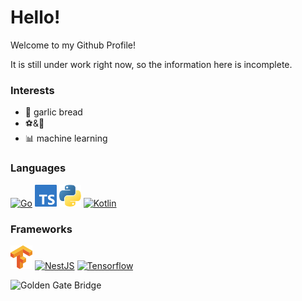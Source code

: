 # Hello!

Welcome to my Github Profile!

It is still under work right now, so the information here is incomplete.

### Interests
- 🥖 garlic bread
- ⚽️&🎾
- 📊 machine learning

### Languages
[<img src="https://go.dev/blog/go-brand/Go-Logo/PNG/Go-Logo_Blue.png" alt="Go" width="40px">](https://go.dev)
[<img src="assets/logos/Typescript.png" alt="Typescript" width="35px">](https://www.typescriptlang.org)
[<img src="assets/logos/Python.png" alt="Python" width="35px">](https://www.python.org)
[<img src="https://upload.wikimedia.org/wikipedia/commons/thumb/7/74/Kotlin_Icon.png/1200px-Kotlin_Icon.png" alt="Kotlin" width="35px">](http://kotlinlang.org
)

### Frameworks
[<img src="assets/logos/Tensorflow.png" alt="Tensorflow" width="35px">](https://www.tensorflow.org)
[<img src="https://upload.wikimedia.org/wikipedia/commons/a/a8/NestJS.svg" alt="NestJS" width="35px">](https://nestjs.com)
[<img src="https://nuxt.com/assets/design-kit/icon-green.png" alt="Tensorflow" width="40px">](https://nuxt.com)

<img src="assets/images/goldengate.png" alt="Golden Gate Bridge" width="400px">
